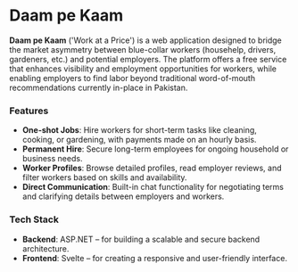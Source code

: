 # Daam pe Kaam

**Daam pe Kaam** ('Work at a Price') is a web application designed to bridge the market asymmetry between blue-collar workers (househelp, drivers, gardeners, etc.) and potential employers. 
The platform offers a free service that enhances visibility and employment opportunities for workers, while enabling employers to find labor beyond traditional word-of-mouth recommendations currently in-place in Pakistan.

### Features
- **One-shot Jobs**: Hire workers for short-term tasks like cleaning, cooking, or gardening, with payments made on an hourly basis.
- **Permanent Hire**: Secure long-term employees for ongoing household or business needs.
- **Worker Profiles**: Browse detailed profiles, read employer reviews, and filter workers based on skills and availability.
- **Direct Communication**: Built-in chat functionality for negotiating terms and clarifying details between employers and workers.

### Tech Stack
- **Backend**: ASP.NET – for building a scalable and secure backend architecture.
- **Frontend**: Svelte – for creating a responsive and user-friendly interface.


